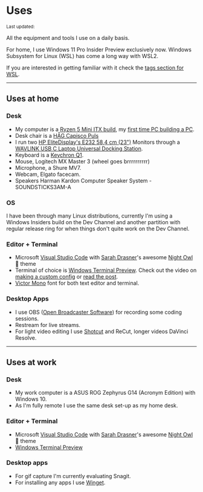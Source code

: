 <script>
  import {
    DateUpdated, 
    Small
  } from '$lib/components'
</script>

# Uses

<Small>
  Last updated: <DateUpdated date="2022-07-24" small="true" />
</Small>

All the equipment and tools I use on a daily basis.

For home, I use Windows 11 Pro Insider Preview exclusively now.
Windows Subsystem for Linux (WSL) has come a long way with WSL2.

If you are interested in getting familiar with it check the [tags
section for WSL].

---

## Uses at home

### Desk

<!-- cSpell:ignore brrrrrrrrrr -->

- My computer is a [Ryzen 5 Mini ITX build], my [first time PC
  building a PC].
- Desk chair is a [HÅG Capisco Puls]
- I run two [HP EliteDisplay's E232 58,4 cm (23")] Monitors through a [WAVLINK
  USB
  C Laptop Universal Docking Station].
- Keyboard is a [Keychron Q1].
- Mouse, Logitech MX Master 3 (wheel goes brrrrrrrrrr)
- Microphone, a Shure MV7.
- Webcam, Elgato facecam.
- Speakers Harman Kardon Computer Speaker System - SOUNDSTICKS3AM-A

### OS

I have been through many Linux distributions, currently I'm using a
Windows Insiders build on the Dev Channel and another partition with
regular release ring for when things don't quite work on the Dev
Channel.

### Editor + Terminal

- Microsoft [Visual Studio Code] with [Sarah Drasner]'s awesome [Night
  Owl]
  🦉 theme
- Terminal of choice is [Windows Terminal Preview]. Check out the
  video on [making a custom config] or [read the post].
- [Victor Mono] font for both text editor and terminal.

### Desktop Apps

- I use OBS ([Open Broadcaster Software]) for recording some coding
  sessions.
- Restream for live streams.
- For light video editing I use [Shotcut] and ReCut, longer videos
  DaVinci Resolve.

---

## Uses at work

### Desk

- My work computer is a ASUS ROG Zephyrus G14 (Acronym Edition) with
  Windows 10.
- As I'm fully remote I use the same desk set-up as my home desk.

### Editor + Terminal

- Microsoft [Visual Studio Code] with [Sarah Drasner]'s awesome [Night
  Owl]
  🦉 theme
- [Windows Terminal Preview]

### Desktop apps

- For gif capture I'm currently evaluating Snagit.
- For installing any apps I use [Winget].

<!-- Links -->

[hp elitedisplay's e232 58,4 cm (23")]: https://amzn.to/2ZKVMUP
[håg capisco puls]: https://amzn.to/2ZKWKQa
[open broadcaster software]: https://obsproject.com/
[victor mono]: https://rubjo.github.io/victor-mono/
[sarah drasner]: https://github.com/sdras/
[night owl]: https://github.com/sdras/night-owl-vscode-theme
[keychron q1]:
	https://scottspence.com/posts/keychron-q1-first-impressions
[visual studio code]: https://code.visualstudio.com/
[windows terminal preview]:
	https://www.microsoft.com/en-gb/p/windows-terminal-preview/9n8g5rfz9xk3
[shotcut]: https://shotcut.org/
[winget]:
	https://docs.microsoft.com/en-us/windows/package-manager/winget/
[ryzen 5 mini itx build]: https://uk.pcpartpicker.com/list/pHkrCL
[first time pc building a pc]:
	https://scottspence.com/posts/first-time-pc-build
[made some notes]: https://scottspence.com/posts/logitech-g915
[tags section for wsl]: https://scottspence.com/tags/wsl
[wavlink usb c laptop universal docking station]:
	https://www.amazon.co.uk/gp/product/B082SR6GMB
[making a custom config]: https://www.youtube.com/watch?v=iT47xk3F7EA
[read the post]: https://scottspence.com/posts/windows-terminal-config
